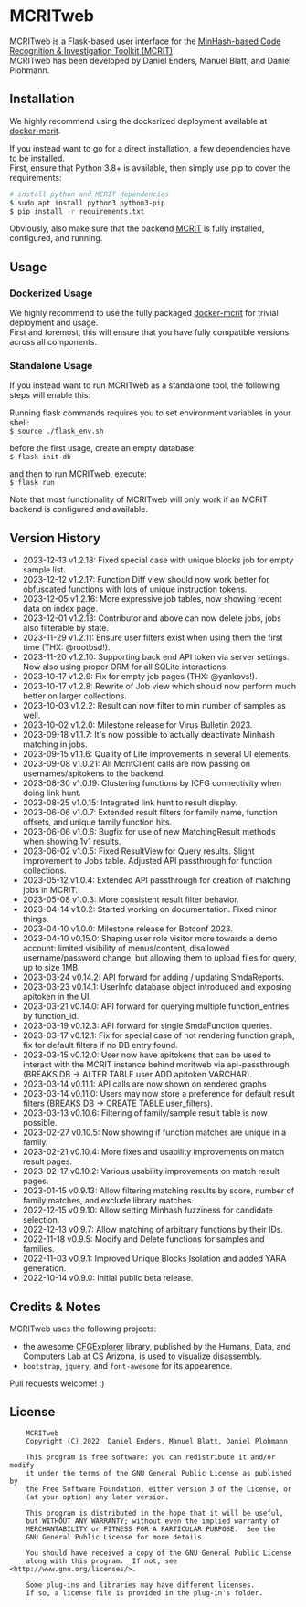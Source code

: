 # MCRITweb

MCRITweb is a Flask-based user interface for the [MinHash-based Code Recognition & Investigation Toolkit (MCRIT)](https://github.com/danielplohmann/mcrit).  
MCRITweb has been developed by Daniel Enders, Manuel Blatt, and Daniel Plohmann.

## Installation

We highly recommend using the dockerized deployment available at [docker-mcrit](https://github.com/danielplohmann/docker-mcrit).

If you instead want to go for a direct installation, a few dependencies have to be installed.  
First, ensure that Python 3.8+ is available, then simply use pip to cover the requirements:
```bash
# install python and MCRIT dependencies
$ sudo apt install python3 python3-pip
$ pip install -r requirements.txt 
```

Obviously, also make sure that the backend [MCRIT](https://github.com/danielplohmann/mcrit) is fully installed, configured, and running.


## Usage

### Dockerized Usage

We highly recommend to use the fully packaged [docker-mcrit](https://github.com/danielplohmann/docker-mcrit) for trivial deployment and usage.  
First and foremost, this will ensure that you have fully compatible versions across all components.

### Standalone Usage

If you instead want to run MCRITweb as a standalone tool, the following steps will enable this:

Running flask commands requires you to set environment variables in your shell:  
`$ source ./flask_env.sh`

before the first usage, create an empty database:   
`$ flask init-db`

and then to run MCRITweb, execute:  
`$ flask run`

Note that most functionality of MCRITweb will only work if an MCRIT backend is configured and available.


## Version History
 * 2023-12-13 v1.2.18: Fixed special case with unique blocks job for empty sample list.
 * 2023-12-12 v1.2.17: Function Diff view should now work better for obfuscated functions with lots of unique instruction tokens.
 * 2023-12-05 v1.2.16: More expressive job tables, now showing recent data on index page.
 * 2023-12-01 v1.2.13: Contributor and above can now delete jobs, jobs also filterable by state.
 * 2023-11-29 v1.2.11: Ensure user filters exist when using them the first time (THX: @rootbsd!).
 * 2023-11-20 v1.2.10: Supporting back end API token via server settings. Now also using proper ORM for all SQLite interactions.
 * 2023-10-17 v1.2.9: Fix for empty job pages (THX: @yankovs!).
 * 2023-10-17 v1.2.8: Rewrite of Job view which should now perform much better on larger collections.
 * 2023-10-03 v1.2.2: Result can now filter to min number of samples as well.
 * 2023-10-02 v1.2.0: Milestone release for Virus Bulletin 2023.
 * 2023-09-18 v1.1.7: It's now possible to actually deactivate Minhash matching in jobs.
 * 2023-09-15 v1.1.6: Quality of Life improvements in several UI elements.
 * 2023-09-08 v1.0.21: All McritClient calls are now passing on usernames/apitokens to the backend.
 * 2023-08-30 v1.0.19: Clustering functions by ICFG connectivity when doing link hunt.
 * 2023-08-25 v1.0.15: Integrated link hunt to result display.
 * 2023-06-06 v1.0.7: Extended result filters for family name, function offsets, and unique family function hits.
 * 2023-06-06 v1.0.6: Bugfix for use of new MatchingResult methods when showing 1v1 results.
 * 2023-06-02 v1.0.5: Fixed ResultView for Query results. Slight improvement to Jobs table. Adjusted API passthrough for function collections.
 * 2023-05-12 v1.0.4: Extended API passthrough for creation of matching jobs in MCRIT.
 * 2023-05-08 v1.0.3: More consistent result filter behavior.
 * 2023-04-14 v1.0.2: Started working on documentation. Fixed minor things.
 * 2023-04-10 v1.0.0: Milestone release for Botconf 2023.
 * 2023-04-10 v0.15.0: Shaping user role visitor more towards a demo account: limited visibility of menus/content, disallowed username/password change, but allowing them to upload files for query, up to size 1MB.
 * 2023-03-24 v0.14.2: API forward for adding / updating SmdaReports.
 * 2023-03-23 v0.14.1: UserInfo database object introduced and exposing apitoken in the UI.
 * 2023-03-21 v0.14.0: API forward for querying multiple function_entries by function_id.
 * 2023-03-19 v0.12.3: API forward for single SmdaFunction queries.
 * 2023-03-17 v0.12.1: Fix for special case of not rendering function graph, fix for default filters if no DB entry found.
 * 2023-03-15 v0.12.0: User now have apitokens that can be used to interact with the MCRIT instance behind mcritweb via api-passthrough (BREAKS DB -> ALTER TABLE user ADD apitoken VARCHAR).
 * 2023-03-14 v0.11.1: API calls are now shown on rendered graphs
 * 2023-03-14 v0.11.0: Users may now store a preference for default result filters (BREAKS DB -> CREATE TABLE user_filters).
 * 2023-03-13 v0.10.6: Filtering of family/sample result table is now possible.
 * 2023-02-27 v0.10.5: Now showing if function matches are unique in a family.
 * 2023-02-21 v0.10.4: More fixes and usability improvements on match result pages.
 * 2023-02-17 v0.10.2: Various usability improvements on match result pages.
 * 2023-01-15 v0.9.13: Allow filtering matching results by score, number of family matches, and exclude library matches.
 * 2022-12-15 v0.9.10: Allow setting Minhash fuzziness for candidate selection.
 * 2022-12-13 v0.9.7: Allow matching of arbitrary functions by their IDs.
 * 2022-11-18 v0.9.5: Modify and Delete functions for samples and families.
 * 2022-11-03 v0.9.1: Improved Unique Blocks Isolation and added YARA generation.
 * 2022-10-14 v0.9.0: Initial public beta release.


## Credits & Notes

MCRITweb uses the following projects:  
* the awesome [CFGExplorer](https://github.com/hdc-arizona/cfgexplorer) library, published by the Humans, Data, and Computers Lab at CS Arizona, is used to visualize disassembly.  
* `bootstrap`, `jquery`, and `font-awesome` for its appearence. 

Pull requests welcome! :)


## License
```
    MCRITweb
    Copyright (C) 2022  Daniel Enders, Manuel Blatt, Daniel Plohmann

    This program is free software: you can redistribute it and/or modify
    it under the terms of the GNU General Public License as published by
    the Free Software Foundation, either version 3 of the License, or
    (at your option) any later version.

    This program is distributed in the hope that it will be useful,
    but WITHOUT ANY WARRANTY; without even the implied warranty of
    MERCHANTABILITY or FITNESS FOR A PARTICULAR PURPOSE.  See the
    GNU General Public License for more details.

    You should have received a copy of the GNU General Public License
    along with this program.  If not, see <http://www.gnu.org/licenses/>.
    
    Some plug-ins and libraries may have different licenses. 
    If so, a license file is provided in the plug-in's folder.
```
